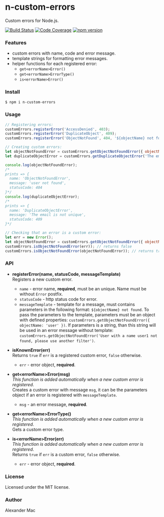 # n-custom-errors
Custom errors for Node.js.

[![Build Status](https://github.com/AlexanderMac/n-custom-errors/workflows/CI/badge.svg)](https://github.com/AlexanderMac/n-custom-errors/actions?query=workflow%3ACI)
[![Code Coverage](https://codecov.io/gh/AlexanderMac/n-custom-errors/branch/master/graph/badge.svg)](https://codecov.io/gh/AlexanderMac/n-custom-errors)
[![npm version](https://badge.fury.io/js/n-custom-errors.svg)](https://badge.fury.io/js/n-custom-errors)

### Features
- custom errors with name, code and error message.
- template strings for formatting error messages.
- helper functions for each registered error:
  - `get<errorName>Error()`
  - `get<errorName>ErrorType()`
  - `is<errorName>Error()`

### Install
```bash
$ npm i n-custom-errors
```

### Usage
```js
// Registering errors:
customErrors.registerError('AccessDenied', 403);
customErrors.registerError('DuplicateObject', 409);
customErrors.registerError('ObjectNotFound', 404, '${objectName} not found');

// Creating custom errors:
let objectNotFoundError = customErrors.getObjectNotFoundError({ objectName: 'user' });
let duplicateObjectError = customErrors.getDuplicateObjectError('The email is not unique');

console.log(objectNotFoundError);
/*
prints => {
  name: 'ObjectNotFoundError',
  message: 'user not found',
  statusCode: 404
}*/
console.log(duplicateObjectError);
/*
prints => {
  name: 'DuplicateObjectError',
  message: 'The email is not unique',
  statusCode: 409
}*/

// Checking that an error is a custom error:
let err = new Error();
let objectNotFoundError = customErrors.getObjectNotFoundError({ objectName: 'user' });
customErrors.isObjectNotFoundError(err)); // returns false
customErrors.isObjectNotFoundError(objectNotFoundError)); // returns true
```

### API

- **registerError(name, statusCode, messageTemplate)**<br>
Registers a new custom error.

  - `name` - error name, **required**, must be an unique. Name must be without `Error` postfix.
  - `statusCode` - http status code for error.
  - `messageTemplate` - template for a message, must contains parameters in the following format: `${objectName} not found`. To pass the parameters to the template, parameters must be an object with defined properties: `customErrors.getObjectNotFoundError({ objectName: 'user' })`. If parameters is a string, than this string will be used in an error message without template: `customErrors.getObjectNotFoundError('User with a name user1 not found, please use another filter')`.

- **isKnownError(err)**<br>
Returns `true` if `err` is a registered custom error, `false` otherwise.

  - `err` - error object, **required**.

- **get\<errorName\>Error(msg)**<br>
*This function is added automatically when a new custom error is registered*.<br>
Creates a custom error with message `msg`, it can be the parameters object if an error is registered with `messageTemplate`.

  - `msg` - an error message, **required**.

- **get\<errorName\>ErrorType()**<br>
*This function is added automatically when a new custom error is registered*.<br>
Gets a custom error type.

- **is\<errorName\>Error(err)**<br>
*This function is added automatically when a new custom error is registered*.
<br>Returns `true` if `err` is a custom error, `false` otherwise.

  - `err` - error object, **required**.

### License
Licensed under the MIT license.

### Author
Alexander Mac
